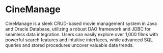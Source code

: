 # CineManage
CineManage is a sleek CRUD-based movie management system in Java and Oracle Database, utilizing a robust DAO framework and JDBC for seamless data integration. Users can easily explore over 1,000 films with powerful search features and intuitive interfaces, while advanced SQL queries and stored procedures uncover valuable data trends.
